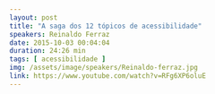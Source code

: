 ```yaml
---
layout: post
title: "A saga dos 12 tópicos de acessibilidade"
speakers: Reinaldo Ferraz
date: 2015-10-03 00:04:04
duration: 24:26 min
tags: [ acessibilidade ]
img: /assets/image/speakers/Reinaldo-ferraz.jpg 
link: https://www.youtube.com/watch?v=RFg6XP6oluE
---
```

